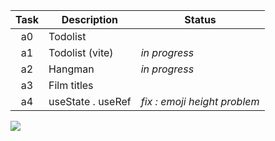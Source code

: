 | Task  | Description         | Status         |
|:-----:|---------------------|----------------|
| a0    | Todolist            |                |
| a1    | Todolist (vite)     | _in progress_  |
| a2    | Hangman             | _in progress_  |
| a3    | Film titles         |                |
| a4    | useState . useRef   | _fix : emoji height problem_ |

![](https://i.imgur.com/Vi97P6T.jpg)
